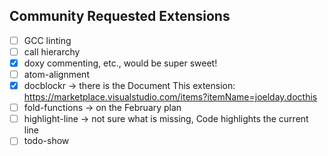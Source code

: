 ## Community Requested Extensions

- [ ] GCC linting
- [ ] call hierarchy
- [x] doxy commenting, etc., would be super sweet!
- [ ] atom-alignment
- [x] docblockr -> there is the Document This extension: https://marketplace.visualstudio.com/items?itemName=joelday.docthis
- [ ] fold-functions -> on the February plan
- [ ] highlight-line -> not sure what is missing, Code highlights the current line
- [ ] todo-show